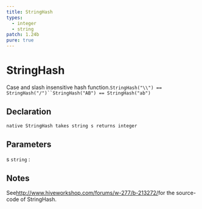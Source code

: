 ```yaml
---
title: StringHash
types:
  - integer
  - string
patch: 1.24b
pure: true
---
```


# StringHash
Case and slash insensitive hash function.`StringHash("\\") == StringHash("/")``StringHash("AB") == StringHash("ab")`

## Declaration

```jass
native StringHash takes string s returns integer
```

## Parameters
s `string`
: 

## Notes 
See<http://www.hiveworkshop.com/forums/w-277/b-213272/>for the source-code of StringHash.
